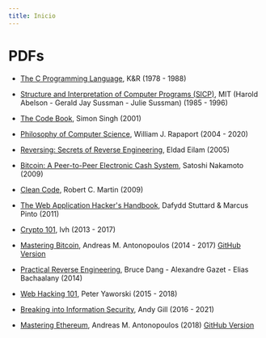 ```yaml
---
title: Inicio
---
```


# PDFs

- [The C Programming Language](https://siasky.net/AADNBq__gR0aUT4Z64udrb44rIviTvbQiQHWuO3c8UPQ5w), K&R (1978 - 1988)

- [Structure and Interpretation of Computer Programs (SICP)](https://siasky.net/AABk1j8AKCGNZwR1e5qNAhd7rPL4l_Xnmph38yZAmtVpxQ), MIT (Harold Abelson - Gerald Jay Sussman - Julie Sussman) (1985 - 1996)

- [The Code Book](https://siasky.net/_AyJ8zQaaleQNdMz3sDFYWwiy1gWsUFgLWopUu7KwcoVDA), Simon Singh (2001)

- [Philosophy of Computer Science](https://siasky.net/AACVK_5i9CQEWlGoanaX2SULu4RuCnn3qq0Ipl6UkVhcPA), William J. Rapaport (2004 - 2020)

- [Reversing: Secrets of Reverse Engineering](https://siasky.net/AABDbjdYYbMqM34Exl6Ghg2QVoSGz7oaiOO8VpPepQ1h1w), Eldad Eilam (2005)

- [Bitcoin: A Peer-to-Peer Electronic Cash System](https://siasky.net/3ACpC9Umme41zlWUgMQh1fw0sNwgWwyfDDhRQ9Sppz9hjQ), Satoshi Nakamoto (2009)

- [Clean Code](https://siasky.net/_A21ML8sK4HqdbeC0gckdSWhizRmrB-4HzW-rn3qWMeQGQ), Robert C. Martin (2009)

- [The Web Application Hacker's Handbook](https://siasky.net/AAAkMqWIzTFttbIClfJEjIW0LrmdiNT_kp7HDooD9THQnw), Dafydd Stuttard & Marcus Pinto (2011)

- [Crypto 101](https://siasky.net/AAC9ofIVZwpkbuN1Dmsc5SJII10cD7biod7TwFcP5HrTlg), lvh (2013 - 2017)

- [Mastering Bitcoin](https://siasky.net/AADnrc80rqgesLzc9j5BaLNEtD6mCVzSko3W-Oc4AU1OOQ), Andreas M. Antonopoulos (2014 - 2017) [GitHub Version](https://github.com/bitcoinbook/bitcoinbook)

- [Practical Reverse Engineering](https://siasky.net/AAB5vlqHP-vAjmQ8hzdH3KA1jYmtI1s3yApFhIYDBKiBgg), Bruce Dang - Alexandre Gazet - Elias Bachaalany (2014)

- [Web Hacking 101](https://siasky.net/AAAwEJi07SOyclzJPbdJUqvqOL6OIxKdV1byLXW0E1PDxQ), Peter Yaworski (2015 - 2018)

- [Breaking into Information Security](https://siasky.net/fAJVc3u2kwY2q4lCYQM0MbMidGcTsKVDbkNWyB2uZ02cKg), Andy Gill (2016 - 2021)

- [Mastering Ethereum](https://siasky.net/AADOtQ9YaOHHkT5A4FEjaIvqoPoik1LaBMLfddlgLOYO9A), Andreas M. Antonopoulos (2018) [GitHub Version](https://github.com/ethereumbook/ethereumbook)
